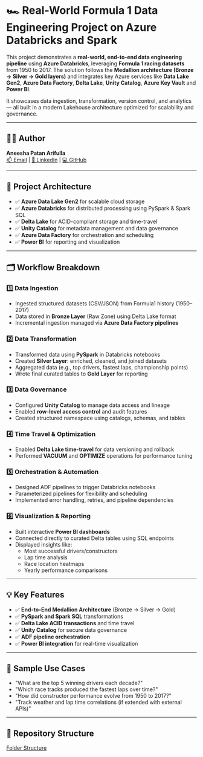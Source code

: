 # 🏎️ Real-World Formula 1 Data Engineering Project on Azure Databricks and Spark

This project demonstrates a **real-world, end-to-end data engineering pipeline** using **Azure Databricks**, leveraging **Formula 1 racing datasets** from 1950 to 2017. The solution follows the **Medallion architecture (Bronze → Silver → Gold layers)** and integrates key Azure services like **Data Lake Gen2**, **Azure Data Factory**, **Delta Lake**, **Unity Catalog**, **Azure Key Vault** and **Power BI**.

It showcases data ingestion, transformation, version control, and analytics — all built in a modern Lakehouse architecture optimized for scalability and governance.

---

## 👩‍💻 Author

**Aneesha Patan Arifulla**  
[📫 Email](mailto:sonyaneesha01@gmail.com) | [🔗 LinkedIn](https://www.linkedin.com/in/aneesha-patan/) | [💻 GitHub](https://github.com/Aneesha0112)

---

## 🔧 Project Architecture

- ✅ **Azure Data Lake Gen2** for scalable cloud storage  
- ✅ **Azure Databricks** for distributed processing using PySpark & Spark SQL  
- ✅ **Delta Lake** for ACID-compliant storage and time-travel  
- ✅ **Unity Catalog** for metadata management and data governance  
- ✅ **Azure Data Factory** for orchestration and scheduling  
- ✅ **Power BI** for reporting and visualization  

---

## 🗂️ Workflow Breakdown

### 1️⃣ Data Ingestion

- Ingested structured datasets (CSV/JSON) from Formula1 history (1950–2017)
- Data stored in **Bronze Layer** (Raw Zone) using Delta Lake format
- Incremental ingestion managed via **Azure Data Factory pipelines**

### 2️⃣ Data Transformation

- Transformed data using **PySpark** in Databricks notebooks
- Created **Silver Layer**: enriched, cleaned, and joined datasets
- Aggregated data (e.g., top drivers, fastest laps, championship points)
- Wrote final curated tables to **Gold Layer** for reporting

### 3️⃣ Data Governance

- Configured **Unity Catalog** to manage data access and lineage  
- Enabled **row-level access control** and audit features  
- Created structured namespace using catalogs, schemas, and tables

### 4️⃣ Time Travel & Optimization

- Enabled **Delta Lake time-travel** for data versioning and rollback
- Performed **VACUUM** and **OPTIMIZE** operations for performance tuning

### 5️⃣ Orchestration & Automation

- Designed ADF pipelines to trigger Databricks notebooks
- Parameterized pipelines for flexibility and scheduling
- Implemented error handling, retries, and pipeline dependencies

### 6️⃣ Visualization & Reporting

- Built interactive **Power BI dashboards**
- Connected directly to curated Delta tables using SQL endpoints
- Displayed insights like:
  - Most successful drivers/constructors
  - Lap time analysis
  - Race location heatmaps
  - Yearly performance comparisons

---

## 💡 Key Features

- ✅ **End-to-End Medallion Architecture** (Bronze → Silver → Gold)
- ✅ **PySpark and Spark SQL** transformations
- ✅ **Delta Lake ACID transactions** and time travel
- ✅ **Unity Catalog** for secure data governance
- ✅ **ADF pipeline orchestration**
- ✅ **Power BI integration** for real-time visualization

---

## 🧪 Sample Use Cases

- "What are the top 5 winning drivers each decade?"
- "Which race tracks produced the fastest laps over time?"
- "How did constructor performance evolve from 1950 to 2017?"
- "Track weather and lap time correlations (if extended with external APIs)"

---

## 📁 Repository Structure
[Folder Structure ](https://github.com/Aneesha0112/AzureDataBricks-_And_Spark_Project_On_F1Datasets/edit/main)
